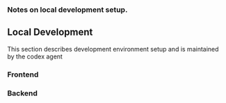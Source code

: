### Notes on local development setup.  

## Local Development
This section describes development environment setup and is maintained by the codex agent


### Frontend


### Backend

